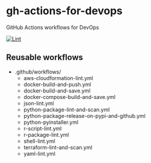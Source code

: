 gh-actions-for-devops
=====================

GitHub Actions workflows for DevOps

[![Lint](https://github.com/dceoy/gh-actions-for-devops/actions/workflows/github-yaml-lint.yml/badge.svg)](https://github.com/dceoy/gh-actions-for-devops/actions/workflows/github-yaml-lint.yml)

Reusable workflows
------------------

- .github/workflows/
  - aws-cloudformation-lint.yml
  - docker-build-and-push.yml
  - docker-build-and-save.yml
  - docker-compose-build-and-save.yml
  - json-lint.yml
  - python-package-lint-and-scan.yml
  - python-package-release-on-pypi-and-github.yml
  - python-pyinstaller.yml
  - r-script-lint.yml
  - r-package-lint.yml
  - shell-lint.yml
  - terraform-lint-and-scan.yml
  - yaml-lint.yml
